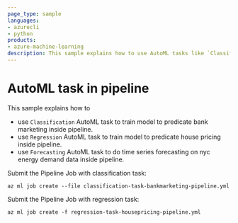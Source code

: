 ```yaml
---
page_type: sample
languages:
- azurecli
- python
products:
- azure-machine-learning
description: This sample explains how to use AutoML tasks like `Classification` & `Regression` inside pipeline.
---
```


# AutoML task in pipeline

This sample explains how to
 - use `Classification` AutoML task to train model to predicate bank marketing inside pipeline.
 - use `Regression` AutoML task to train model to predicate house pricing inside pipeline.
 - use `Forecasting` AutoML task to do time series forecasting on nyc energy demand data inside pipeline.

Submit the Pipeline Job with classification task:
```
az ml job create --file classification-task-bankmarketing-pipeline.yml
```
Submit the Pipeline Job with regression task:
```
az ml job create -f regression-task-housepricing-pipeline.yml
```